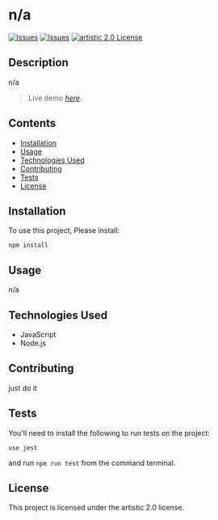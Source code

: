 # n/a
[![Issues](https://img.shields.io/github/issues/Darolo13/run-buddy)](https://github.com/Darolo13/run-buddy/issues) 
[![Issues](https://img.shields.io/github/contributors/Darolo13/run-buddy)](https://github.com/Darolo13/run-buddy/graphs/authors)
[![artistic 2.0 License](https://img.shields.io/badge/license-artistic%202.0-orange)](https://opensource.org/licenses/artistic%202.0)
## Description
n/a

> Live demo [_here_](n/a).
## Contents
* [Installation](#installation)
* [Usage](#usage)
* [Technologies Used](#technologies-used)
* [Contributing](#contributing)
* [Tests](#tests)
* [License](#license)

## Installation
To use this project, Please install:
```
npm install
```
## Usage
n/a
## Technologies Used

* JavaScript
* Node.js
## Contributing
just do it
## Tests
You'll need to install the following to run tests on the project:
```
use jest
```
and run `npm run test` from the command terminal.
## License
This project is licensed under the artistic 2.0 license.

